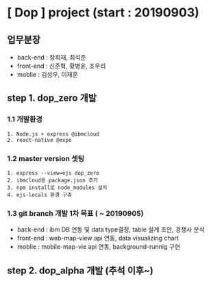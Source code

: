 # [ Dop ] project (start : 20190903)

## 업무분장
* back-end : 장희재, 최석준
* front-end : 신준혁, 황병윤, 조우리
* moblie : 김성우, 이재훈

## step 1. dop_zero 개발

### 1.1 개발환경
    1. Node.js + express @ibmcloud
    2. react-native @expo


### 1.2 master version 셋팅
    1. express --view=ejs dop_zero
    2. ibmcloud용 package.json 추가
    3. npm install로 node_modules 설치
    4. ejs-locals 환경 구축

### 1.3 git branch 개발 1차 목표 ( ~ 20190905)
* back-end : ibm DB 연동 및 data type결정, table 설계 초안, 경쟁사 분석
* front-end : web-map-view api 연동, data visualizing chart
* moblie : mobile-map-vie api 연동, background-runnig 구현


## step 2. dop_alpha 개발 (추석 이후~)